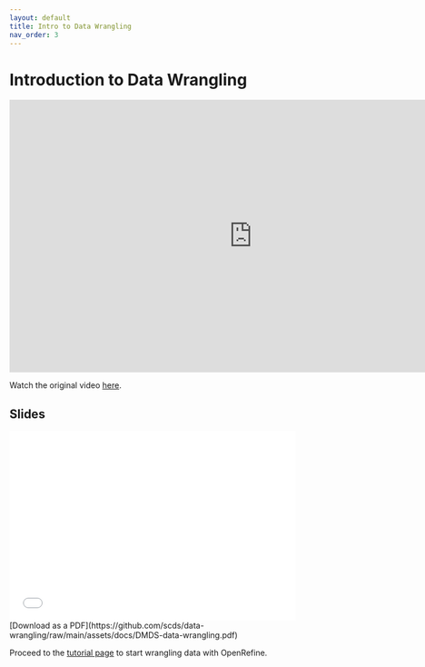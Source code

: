 ```yaml
---
layout: default
title: Intro to Data Wrangling
nav_order: 3
---
```


# Introduction to Data Wrangling
<iframe height="480" width="853" allowfullscreen frameborder=0 src="https://echo360.ca/media/18afd0fb-431f-433b-865c-f1731f4bf17a/public"></iframe>

Watch the original video [here](https://echo360.ca/media/18afd0fb-431f-433b-865c-f1731f4bf17a/public).


## Slides
<div style="position:relative;padding-top:66.25%;">
<iframe src="//docs.google.com/viewer?url=https://github.com/scds/data-wrangling/raw/main/assets/docs/DMDS-data-wrangling.pdf?dl=0&hl=en_US&embedded=true" class="gde-frame" style="position:absolute;top:0;left:0;width:100%;height:100%;border:none;" scrolling="no"></iframe>
</div>
[Download as a PDF](https://github.com/scds/data-wrangling/raw/main/assets/docs/DMDS-data-wrangling.pdf)
<br>

Proceed to the [tutorial page](openrefine.md) to start wrangling data with OpenRefine. 

<!-- Edit the content below for the workshop in question. Once you're ready to publish, remove the comment characters e.g. "<!--" at the start and end -->

<!--

After ensuring that you've followed the [Preparatory steps](preparation), open Tableau and follow along with the workshop recording or slides. 

## Workshop recording

<iframe height="480" width="853" allowfullscreen frameborder=0 src="https://echo360.ca/media/4378b2ec-7d0c-4632-a1e4-5a8076a494da/public?autoplay=false&automute=false"></iframe>

View the original [here](https://echo360.ca/media/4378b2ec-7d0c-4632-a1e4-5a8076a494da/public).


## Workshop slides

<div style="position:relative;padding-top:66.25%;">
<iframe src="//docs.google.com/viewer?url=https://github.com/scds/intro-tableau/raw/main/assets/docs/tableau_20201118.pdf?dl=0&hl=en_US&embedded=true" class="gde-frame" style="position:absolute;top:0;left:0;width:100%;height:100%;border:none;" scrolling="no"></iframe>
</div>
[Download as a PDF](https://github.com/scds/intro-tableau/raw/main/assets/docs/tableau_20201118.pdf)
<br>

## Worksheets
**Coming soon!**


-->
